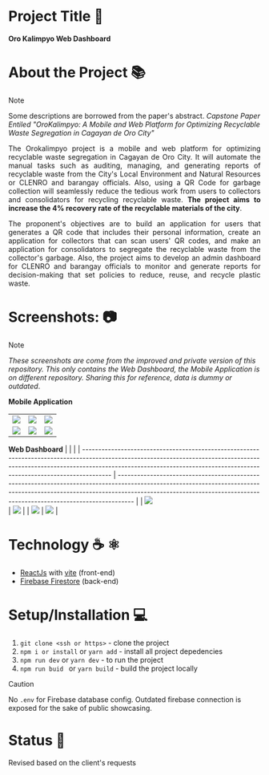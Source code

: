 # Project Title 📛
**Oro Kalimpyo Web Dashboard**

# About the Project 📚
> [!NOTE]
> Some descriptions are borrowed from the paper's abstract. _Capstone Paper Entiled "OroKalimpyo: A Mobile and Web Platform for Optimizing Recyclable Waste Segregation in Cagayan de Oro City"_

<div align="justify">
  <p>
    The Orokalimpyo project is a mobile and web platform for optimizing recyclable waste segregation in Cagayan de Oro City. It will automate the manual tasks such as auditing, managing, and generating reports of recyclable waste from the City's Local Environment and Natural Resources or CLENRO and barangay officials. Also, using a QR Code for garbage collection will seamlessly reduce the tedious work from users to collectors and consolidators for recycling recyclable waste. <b>The project aims to increase the 4% recovery rate of the recyclable materials of the city</b>. 
  </p>

<p>
  The proponent's objectives are to build an application for users that generates a QR code that includes their personal information, create an application for collectors that can scan users' QR codes, and make an application for consolidators to segregate the recyclable waste from the collector's garbage. Also, the project aims to develop an admin dashboard for CLENRO and barangay officials to monitor and generate reports for decision-making that set policies to reduce, reuse, and recycle plastic waste. 
</p>

</div>


# Screenshots: 📷
> [!NOTE]
> _These screenshots are come from the improved and private version of this repository. This only contains the Web Dashboard, the Mobile Application is on different repository. Sharing this for reference, data is dummy or outdated_.

__Mobile Application__


|                                                                                                                                                                                                                                                    |                                                                                                                                                                                                                                                 |                                                                                                                                                                                                                                                 |
| -------------------------------------------------------------------------------------------------------------------------------------------------------------------------------------------------------------------------------------------------- | ----------------------------------------------------------------------------------------------------------------------------------------------------------------------------------------------------------------------------------------------- | ----------------------------------------------------------------------------------------------------------------------------------------------------------------------------------------------------------------------------------------------- |
| **![](https://lh7-us.googleusercontent.com/docsz/AD_4nXcZhoncB7tNZ6Uzlawk8WO08h_Cjve6GGiMRpdyxqCePjE3hai4GPq0pdGxwxYqHh2n6HI8UQ4OBXFXCIfQEeiHBS2Pn8YPosAbbKkztjQhxseyFLx7FZRiKco7VUj0S7onx-9TMbQwG6wggnS6F-6Kkls?key=wNQv12ltmyk529dPrzi76A)**<br> | **![](https://lh7-us.googleusercontent.com/docsz/AD_4nXcjPhk6b4zamBORAgmJw29GRnM6ts-jieEF6gAvx45jEQ7rjQiyjP5XK-m3VsL865Ziy7IegRwNVPNUB2lCk04WToyns1jSqXcEBsSpTpwSBcFkPPXYDdh24Ze-HZrciaMsXGyIJLQKYJtzu7fRifHQvc39?key=wNQv12ltmyk529dPrzi76A)** | **![](https://lh7-us.googleusercontent.com/docsz/AD_4nXcZJGvSyytidotR9X70hcSIGDBTdRE2xjQTXUcXzOv0nXi64CSmINmp37u3VpHEzNRHap_uqmSKZ2SPvFONh-g0lXYcw1VbiXfMsjb_y4B6PYF9ogsnFKAQIA4L6QCslHr_49wMYU3aKNK0JdZBvwWJWB0Y?key=wNQv12ltmyk529dPrzi76A)** |
| **![](https://lh7-us.googleusercontent.com/docsz/AD_4nXfBX3DwcbgOCXtdZVtYxLJJXLQd774uJUHy4TF3ETqAnm-Gq-GhRxfrTrxijF9P0djZKCJg_zcFFSbnkLRuvhUiHHi3KdvEuY_ACtrF_Z0ERYb05JdpCEOOVp9dI7-CinSYVqJ75tVMOXVhvYw_tK5PrZC8?key=wNQv12ltmyk529dPrzi76A)**    | **![](https://lh7-us.googleusercontent.com/docsz/AD_4nXfYDnXpyTaM3FL0ImaeHzNPlglIsh93OijCNdZzWFhL2-KkccHd0s989R3rgMRtTvlB-h927BDyfwxMdwKJJvtuvos9pZym6ieezFlXqg2QREdq5XxqguYAp3XMxsrAwTxoQ5fNUbj4Zr67ZDzzSZY7SbsI?key=wNQv12ltmyk529dPrzi76A)** | **![](https://lh7-us.googleusercontent.com/docsz/AD_4nXdxxKzBfVTiFP5RqCXYW0KxELXz8xLhYWvSHSMgZ7pLsLNS_4cxdpTZMTyUPxbIjJlW-i4c65UQBDCsnsF0XbXlj0bkz2k05Sa59T1jc1Zz_0JlKnLCxg17QFNPNR9huNGcf33DOtoaIEOdoK2EONaVyMDH?key=wNQv12ltmyk529dPrzi76A)** |


__Web Dashboard__
|                                                                                                                                                                                                                                                     |                                                                                                                                                                                                                                                 |
| --------------------------------------------------------------------------------------------------------------------------------------------------------------------------------------------------------------------------------------------------- | ----------------------------------------------------------------------------------------------------------------------------------------------------------------------------------------------------------------------------------------------- |
| **![](https://lh7-us.googleusercontent.com/docsz/AD_4nXfNVJu0frPVZn4EAh2w-KkaI2bH16Tn4C7AwdC6oi7_Z63gDh9GsUa2OweIwYHCabz50GFFIubGwjaPTgUI8C-ULCzccV1EVFf7QcVDjCN133BJVQMLcp6qPXB4-hV3_r3gkBQ1GUt5e7lI2UxBFtth40ur?key=wNQv12ltmyk529dPrzi76A)**<br> | **![](https://lh7-us.googleusercontent.com/docsz/AD_4nXezWvltWkJiomR6nyxeaOaUj8k5axtMao87jZXbt7nHDnMR-kiNpGWBgHYHCz9Yoq620-oJnVSLJpc5tsCqA2vLfxXN79c8OoSW-tj66iDKW-paThpiThbsVkhQg0DyQjgzRh6taLZl_tUXCcgI2ibeL8gX?key=wNQv12ltmyk529dPrzi76A)** |
| **![](https://lh7-us.googleusercontent.com/docsz/AD_4nXckG9YH7KKujsOPWlAdb2gBaF9Yw4NB5CUGSgkgFz4fr3k6IzugHb79YK4ouadb-qXLi5fNViTb0KtuNKjU3B6aTFhLJj1F_VSkR6qtoOyTJuad8iTi2_NocZEQM63qIYcyXVW3l-hqwxB9gVlTwvWxPi4?key=wNQv12ltmyk529dPrzi76A)**      | **![](https://lh7-us.googleusercontent.com/docsz/AD_4nXdGtvl5WLKcwVvSt_rzfyczIDEO5xffz_hyCjyOsh41xHZ0NsUyt4QLwDReYCQXqUhKj8hqkf1ovfYXZ2V2tW-taprKHRIun5p4vbw79jTDtG_OHCmDntdUFLmy3nmEragQjiI8-IdVTIOJvGRcZhmpE3Pl?key=wNQv12ltmyk529dPrzi76A)** |


# Technology ☕️ ⚛️
- [ReactJs](https://react.dev/) with [vite](https://vitejs.dev/guide/) (front-end)
- [Firebase Firestore](https://firebase.google.com/) (back-end)


# Setup/Installation 💻
1. `git clone <ssh or https>` - clone the project
2. `npm i or install` or `yarn add` - install all project depedencies
3. `npm run dev` or `yarn dev` - to run the project
4. `npm run buid ` or `yarn build` - build the project locally

> [!CAUTION]
> No `.env` for Firebase database config. Outdated firebase connection is exposed for the sake of public showcasing. 

# Status 📶
Revised based on the client's requests
